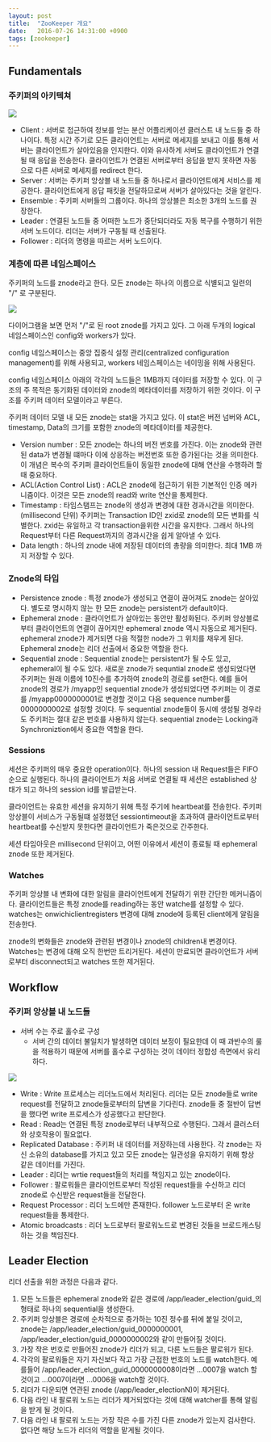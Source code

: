 ```yaml
---
layout: post
title:  "ZooKeeper 개요"
date:   2016-07-26 14:31:00 +0900
tags: [zookeeper]
---
```


## Fundamentals

### 주키퍼의 아키텍쳐

![](http://yonghochoi.github.io/images/zookeeper/zookeeper-1.png)

* Client : 서버로 접근하여 정보를 얻는 분산 어플리케이션 클러스트 내 노드들 중 하나이다. 특정 시간 주기로 모든 클라이언트는 서버로 메세지를 보내고 이를 통해 서버는 클라이언트가 살아있음을 인지한다. 이와 유사하게 서버도 클라이언트가 연결 될 때 응답을 전송한다. 클라이언트가 연결된 서버로부터 응답을 받지 못하면 자동으로 다른 서버로 메세지를 redirect 한다.
* Server : 서버는 주키퍼 앙상블 내 노드들 중 하나로서 클라이언트에게 서비스를 제공한다. 클라이언트에게 응답 패킷을 전달하므로써 서버가 살아있다는 것을 알린다.
* Ensemble : 주키퍼 서버들의 그룹이다. 하나의 앙상블은 최소한 3개의 노드를 권장한다.
* Leader : 연결된 노드들 중 어떠한 노드가 중단되더라도 자동 복구를 수행하기 위한 서버 노드이다. 리더는 서버가 구동될 때 선출된다.
* Follower : 리더의 명령을 따르는 서버 노드이다.

### 계층에 따른 네임스페이스

주키퍼의 노드를 znode라고 한다. 모든 znode는 하나의 이름으로 식별되고 일련의 "/" 로 구분된다.

![](http://yonghochoi.github.io/images/zookeeper/zookeeper-2.png)

다이어그램을 보면 먼저 "/"로 된 root znode를 가지고 있다. 그 아래 두개의 logical 네임스페이스인 config와 workers가 있다.

config 네임스페이스는 중앙 집중식 설정 관리(centralized configuration management)를 위해 사용되고, workers 네임스페이스는 네이밍을 위해 사용된다.

config 네임스페이스 아래의 각각의 노드들은 1MB까지 데이터를 저장할 수 있다. 이 구조의 주 목적은 동기화된 데이터와 znode의 메타데이터를 저장하기 위한 것이다. 이 구조를 주키퍼 데이터 모델이라고 부른다.

주키퍼 데이터 모델 내 모든 znode는 stat을 가지고 있다. 이 stat은 버전 넘버와 ACL, timestamp, Data의 크기를 포함한 znode의 메타데이터를 제공한다.

* Version number : 모든 znode는 하나의 버전 번호를 가진다. 이는 znode와 관련된 data가 변경될 떄마다 이에 상응하는 버전번호 또한 증가된다는 것을 의미한다. 이 개념은 복수의 주키퍼 클라이언트들이 동일한 znode에 대해 연산을 수행하려 할 때 중요하다.
* ACL(Action Control List) : ACL은 znode에 접근하기 위한 기본적인 인증 메카니즘이다. 이것은 모든 znode의 read와 write 연산을 통제한다.
* Timestamp : 타임스탬프는 znode의 생성과 변경에 대한 경과시간을 의미한다.(millisecond 단위) 주키퍼는 Transaction ID인 zxid로 znode의 모든 변화를 식별한다. zxid는 유일하고 각 transaction을위한 시간을 유지한다. 그래서 하나의 Request부터 다른 Request까지의 경과시간을 쉽게 알아낼 수 있다.
* Data length : 하나의 znode 내에 저장된 데이터의 총량을 의미한다. 최대 1MB 까지 저장할 수 있다.

### Znode의 타입

* Persistence znode : 특정 znode가 생성되고 연결이 끊어져도 znode는 살아있다. 별도로 명시하지 않는 한 모든 znode는 persistent가 default이다.
* Ephemeral znode : 클라이언트가 살아있는 동안만 활성화된다. 주키퍼 앙상블로부터 클라이언트의 연결이 끊어지만 ephemeral znode 역시 자동으로 제거된다. ephemeral znode가 제거되면 다음 적절한 node가 그 위치를 채우게 된다. Ephemeral znode는 리더 선출에서 중요한 역할을 한다.
* Sequential znode : Sequential znode는 persistent가 될 수도 있고, ephemeral이 될 수도 있다. 새로운 znode가 sequntial znode로 생성되었다면 주키퍼는 원래 이름에 10진수를 추가하여 znode의 경로를 set한다. 예를 들어 znode의 경로가 /myapp인 sequential znode가 생성되었다면 주키퍼는 이 경로를 /myapp0000000001로 변경할 것이고 다음 sequence number를 0000000002로 설정할 것이다. 두 sequential znode들이 동시에 생성될 경우라도 주키퍼는 절대 같은 번호를 사용하지 않는다. sequential znode는 Locking과 Synchroniztion에서 중요한 역할을 한다.

### Sessions

세션은 주키퍼의 매우 중요한 operation이다. 하나의 session 내 Request들은 FIFO 순으로 실행된다. 하나의 클라이언트가 처음 서버로 연결될 때 세션은 established 상태가 되고 하나의 session id를 발급받는다.

클라이언트는 유효한 세션을 유지하기 위해 특정 주기에 heartbeat를 전송한다. 주키퍼 앙상블이 서비스가 구동될떄 설정했던 sessiontimeout을 초과하여 클라이언트로부터 heartbeat를 수신받지 못한다면 클라이언트가 죽은것으로 간주한다.

세션 타임아웃은 millisecond 단위이고, 어떤 이유에서 세션이 종료될 때 ephemeral znode 또한 제거된다.

### Watches

주키퍼 앙상블 내 변화에 대한 알림을 클라이언트에게 전달하기 위한 간단한 메커니즘이다. 클라이언트들은 특정 znode를 reading하는 동안 watche를 설정할 수 있다. watches는 onwichiclientregisters 변경에 대해 znode에 등록된 client에게 알림을 전송한다.

znode의 변화들은 znode와 관련된 변경이나 znode의 children내 변경이다. Watches는 변경에 대해 오직 한번만 트리거된다. 세션이 만료되면 클라이언트가 서버로부터 disconnect되고 watches 또한 제거된다.

## Workflow

### 주키퍼 앙상블 내 노드들

* 서버 수는 주로 홀수로 구성
	* 서버 간의 데이터 불일치가 발생하면 데이터 보정이 필요한데 이 때 과반수의 룰을 적용하기 때문에 서버를 홀수로 구성하는 것이 데이터 정합성 측면에서 유리하다.

![](http://yonghochoi.github.io/images/zookeeper/zookeeper-3.png)

* Write : Write 프로세스는 리더노드에서 처리된다. 리더는 모든 znode들로 write request를 전달하고 znode들로부터의 답변을 기다린다. znode들 중 절반이 답변을 했다면 write 프로세스가 성공했다고 판단한다.
* Read : Read는 연결된 특정 znode로부터 내부적으로 수행된다. 그래서 클러스터와 상호작용이 필요없다.
* Replicated Database : 주키퍼 내 데이터를 저장하는데 사용한다. 각 znode는 자신 소유의 database를 가지고 있고 모든 znode는 일관성을 유지하기 위해 항상 같은 데이터를 가진다.
* Leader : 리더는 wrtie request들의 처리를 책임지고 있는 znode이다.
* Follower : 팔로워들은 클라이언트로부터 작성된 request들을 수신하고 리더 znode로 수신받은 request들을 전달한다.
* Request Processor : 리더 노드에만 존재한다. follower 노드로부터 온 write request들을 통제한다.
* Atomic broadcasts : 리더 노드로부터 팔로워노드로 변경된 것들을 브로드캐스팅하는 것을 책임진다.

## Leader Election

리더 선출을 위한 과정은 다음과 같다.

1. 모든 노드들은 ephemeral znode와 같은 경로에 /app/leader_election/guid_의 형태로 하나의 sequential을 생성한다.
2. 주키퍼 앙상블은 경로에 순차적으로 증가하는 10진 정수를 뒤에 붙일 것이고, znode는 /app/leader_election/guid_0000000001, /app/leader_election/guid_0000000002와 같이 만들어질 것이다.
3. 가장 작은 번호로 만들어진 znode가 리더가 되고, 다른 노드들은 팔로워가 된다.
4. 각각의 팔로워들은 자기 자신보다 작고 가장 근접한 번호의 노드를 watch한다. 예를들어 /app/leader_election_guid_0000000008이라면 ...0007을 watch 할 것이고 ...0007이라면 ...0006을 watch할 것이다.
5. 리더가 다운되면 연관된 znode (/app/leader_electionN)이 제거된다.
6. 다음 라인 내 팔로워 노드는 리더가 제거되었다는 것에 대해 watcher를 통해 알림을 받게 될 것이다.
7. 다음 라인 내 팔로워 노드는 가장 작은 수를 가진 다른 znode가 있는지 검사한다. 없다면 해당 노드가 리더의 역할을 맡게될 것이다.
